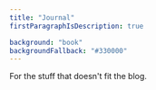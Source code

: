 ```yaml
---
title: "Journal"
firstParagraphIsDescription: true

background: "book"
backgroundFallback: "#330000"
---
```


For the stuff that doesn't fit the blog.
